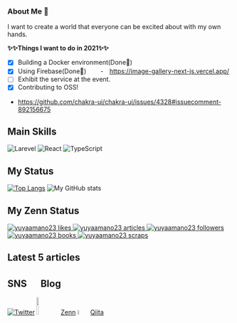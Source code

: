 ### About Me 👋

I want to create a world that everyone can be excited about with my own hands.

**✨✨Things I want to do in 2021✨✨**<br>

- [x] Building a Docker environment(Done💪)
- [x] Using Firebase(Done💪)
      　　-　https://image-gallery-next-js.vercel.app/
- [ ] Exhibit the service at the event.
- [x] Contributing to OSS!
- https://github.com/chakra-ui/chakra-ui/issues/4328#issuecomment-892156675

## Main Skills

![Larevel](https://www.vectorlogo.zone/logos/laravel/laravel-icon.svg)
![React](https://www.vectorlogo.zone/logos/reactjs/reactjs-icon.svg)
![TypeScript](https://www.vectorlogo.zone/logos/typescriptlang/typescriptlang-icon.svg)

## My Status

[![Top Langs](https://github-readme-stats.vercel.app/api/top-langs/?username=yuyaamano23&layout=compact)](https://github.com/yuyaamano23)
![My GitHub stats](https://github-readme-stats.vercel.app/api?username=yuyaamano23&show_icons=true&theme=flag-india)

## My Zenn Status

  <a href="https://zenn.dev/yuyaamano23">
    <img src="https://zenn.badge.nikaera.com/s/yuyaamano23/likes?style=for-the-badge" alt="yuyaamano23 likes" />
  </a>
  <a href="https://zenn.dev/yuyaamano23/articles">
    <img src="https://zenn.badge.nikaera.com/s/yuyaamano23/articles?style=for-the-badge" alt="yuyaamano23 articles" />
  </a>
  <a href="https://zenn.dev/yuyaamano23/followers">
    <img src="https://zenn.badge.nikaera.com/s/yuyaamano23/followers?style=for-the-badge" alt="yuyaamano23 followers" />
  </a>
  <a href="https://zenn.dev/yuyaamano23/books">
    <img src="https://zenn.badge.nikaera.com/s/yuyaamano23/books?style=for-the-badge" alt="yuyaamano23 books" />
  </a>
  <a href="https://zenn.dev/yuyaamano23/scraps">
    <img src="https://zenn.badge.nikaera.com/s/yuyaamano23/scraps?style=for-the-badge" alt="yuyaamano23 scraps" />
  </a>

## Latest 5 articles

<!-- LATEST_ARTICLES_START -->
<!-- LATEST_ARTICLES_END -->

## SNS 　 Blog

[![Twitter](https://www.vectorlogo.zone/logos/twitter/twitter-ar21.svg)](https://twitter.com/Yuya2218)
<img src="https://user-images.githubusercontent.com/58542696/107915561-0f7d7080-6fa8-11eb-97f3-0f92cdb4ca71.png" width="10%">
[Zenn](https://zenn.dev/yuyaamano23)
<img src="https://user-images.githubusercontent.com/58542696/107916312-73ecff80-6fa9-11eb-8c7d-f60763c7374c.png" width="5%">
[Qiita](https://qiita.com/Yuya2218)

